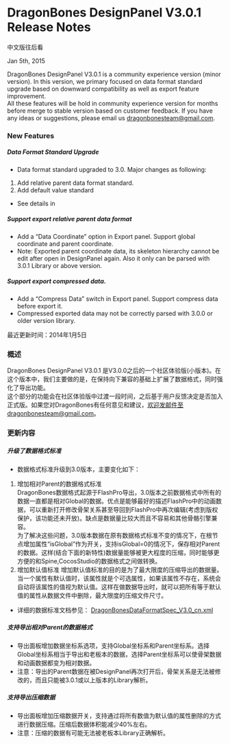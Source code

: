 ﻿DragonBones DesignPanel V3.0.1 Release Notes
======================
中文版往后看

Jan 5th, 2015

DragonBones DesignPanel V3.0.1 is a community experience version (minor version). In this version, we primary focused on data format standard upgrade based on downward compatibility as well as export feature improvement.  
All these features will be hold in community experience version for months before merge to stable version based on customer feedback. If you have any ideas or suggestions, please email us dragonbonesteam@gmail.com.  

### New Features  
##### Data Format Standard Upgrade  
* Data format standard upgraded to 3.0. Major changes as following:  
1) Add relative parent data format standard.   
2) Add default value standard  
* See details in  

##### Support export relative parent data format  
* Add a “Data Coordinate” option in Export panel. Support global coordinate and parent coordinate.  
* Note: Exported parent coordinate data, its skeleton hierarchy cannot be edit after open in DesignPanel again. Also it only can be parsed with 3.0.1 Library or above version.  

##### Support export compressed data.  
* Add a “Compress Data” switch in Export panel. Support compress data before export it.  
* Compressed exported data may not be correctly parsed with 3.0.0 or older version library.  

最近更新时间：2014年1月5日  
### 概述
DragonBones DesignPanel V3.0.1 是V3.0.0之后的一个社区体验版(小版本)。在这个版本中，我们主要做的是，在保持向下兼容的基础上扩展了数据格式，同时强化了导出功能。  
这个部分的功能会在社区体验版中过渡一段时间，之后基于用户反馈决定是否加入正式版。如果您对DragonBones有任何意见和建议，欢迎发邮件至dragonbonesteam@gmail.com。  

### 更新内容  
##### 升级了数据格式标准  
* 数据格式标准升级到3.0版本，主要变化如下：  
1) 增加相对Parent的数据格式标准  
DragonBones数据格式起源于FlashPro导出，3.0版本之前数据格式中所有的数据一直都是相对Global的数据。优点是能够最好的描述FlashPro中的动画数据，可以重新打开修改骨架关系甚至导回到FlashPro中再次编辑(考虑到版权保护，该功能还未开放)。缺点是数据量比较大而且不容易和其他骨骼引擎兼容。  
为了解决这些问题，3.0版本数据在原有数据格式标准不变的情况下，在根节点增加属性“isGlobal”作为开关，支持isGlobal=0的情况下，保存相对Parent的数据。这样(结合下面的新特性)数据量能够被更大程度的压缩，同时能够更方便的和Spine,CocosStudio的数据格式之间做转换。  
2) 增加默认值标准
增加默认值标准的目的是为了最大限度的压缩导出的数据量。当一个属性有默认值时，该属性就是个可选属性，如果该属性不存在，系统会自动将该属性的值视为默认值。这样在做数据导出时，就可以把所有等于默认值的属性从数据文件中删除，最大限度的压缩文件尺寸。  
* 详细的数据标准文档参见： [DragonBonesDataFormatSpec_V3.0_cn.xml](DragonBonesDataFormatSpec_V3.0_cn.xml)

##### 支持导出相对Parent的数据格式  
* 导出面板增加数据坐标系选项，支持Global坐标系和Parent坐标系。选择Global坐标系相当于导出和老板本的数据，选择Parent坐标系可以使骨架数据和动画数据都变为相对数据。  
* 注意：导出的Parent数据在被DesignPanel再次打开后，骨架关系是无法被修改的，而且只能被3.0.1或以上版本的Library解析。  

##### 支持导出压缩数据
* 导出面板增加压缩数据开关，支持通过将所有数值为默认值的属性删除的方式进行数据压缩。压缩后数据体积能减少40%左右。  
* 注意：压缩的数据有可能无法被老板本Library正确解析。  


